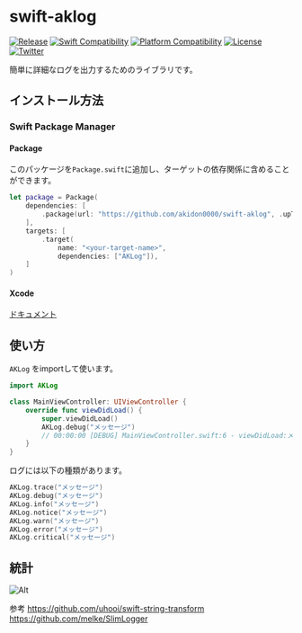 # swift-aklog
[![Release](https://img.shields.io/github/v/release/akidon0000/swift-aklog)](https://github.com/akidon0000/swift-aklog/releases/latest)
[![Swift Compatibility](https://img.shields.io/endpoint?url=https://swiftpackageindex.com/api/packages/akidon0000/swift-aklog/badge?type=swift-versions)](https://swiftpackageindex.com/akidon0000/swift-aklog)
[![Platform Compatibility](https://img.shields.io/endpoint?url=https://swiftpackageindex.com/api/packages/akidon0000/swift-aklog/badge?type=platforms)](https://swiftpackageindex.com/akidon0000/swift-aklog)
[![License](https://img.shields.io/github/license/akidon0000/swift-aklog)](https://github.com/akidon0000/swift-aklog/blob/main/LICENSE)
[![Twitter](https://img.shields.io/twitter/follow/akidon0000?style=social)](https://twitter.com/akidon0000)

簡単に詳細なログを出力するためのライブラリです。



## インストール方法

### Swift Package Manager

#### Package

このパッケージを`Package.swift`に追加し、ターゲットの依存関係に含めることができます。

```swift
let package = Package(
    dependencies: [
        .package(url: "https://github.com/akidon0000/swift-aklog", .upToNextMajor(from: "0.0.1")),
    ],
    targets: [
        .target(
            name: "<your-target-name>",
            dependencies: ["AKLog"]),
    ]
)
```

#### Xcode

[ドキュメント](https://developer.apple.com/documentation/swift_packages/adding_package_dependencies_to_your_app)


## 使い方

`AKLog` をimportして使います。

```swift
import AKLog

class MainViewController: UIViewController {
    override func viewDidLoad() {
        super.viewDidLoad()
        AKLog.debug("メッセージ")
        // 00:00:00 [DEBUG] MainViewController.swift:6 - viewDidLoad:メッセージ
    }
}
```

ログには以下の種類があります。

```swift
AKLog.trace("メッセージ")
AKLog.debug("メッセージ")
AKLog.info("メッセージ")
AKLog.notice("メッセージ")
AKLog.warn("メッセージ")
AKLog.error("メッセージ")
AKLog.critical("メッセージ")
```

## 統計

![Alt](https://repobeats.axiom.co/api/embed/6ad6de677b5d371146416b8047d9cde9aac4507b.svg "Repobeats analytics image")

参考
https://github.com/uhooi/swift-string-transform
https://github.com/melke/SlimLogger
